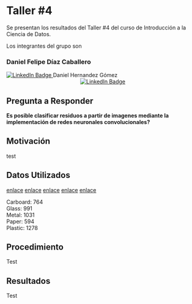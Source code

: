 # Taller #4
Se presentan los resultados del Taller #4 del curso de Introducción a la Ciencia de Datos.

Los integrantes del grupo son

### Daniel Felipe Díaz Caballero<div id="badges" align="center">
  <a href="https://www.linkedin.com/in/daniel-felipe-d%C3%ADaz-caballero-8735ab234/">
    <img src="https://img.shields.io/badge/LinkedIn-blue?style=for-the-badge&logo=linkedin&logoColor=white" alt="LinkedIn Badge"/>
  </a>
</div>
Daniel Hernandez Gómez
<div id="badges" align="center">
  <a href="[your-linkedin-URL](https://www.linkedin.com/in/daniel-fabi%C3%A1n-hern%C3%A1ndez-g%C3%B3mez-05a43b221/)">
    <img src="https://img.shields.io/badge/LinkedIn-blue?style=for-the-badge&logo=linkedin&logoColor=white" alt="LinkedIn Badge"/>
  </a>
</div>

## Pregunta a Responder
**Es posible clasificar residuos a partir de imagenes mediante la implementación de redes neuronales convolucionales?**

## Motivación

test

## Datos Utilizados
[enlace](https://www.kaggle.com/datasets/roy2004/unsortedwaste)
[enlace](https://www.kaggle.com/datasets/techsash/waste-classification-data)
[enlace](https://www.kaggle.com/datasets/hseyinsaidkoca/recyclable-solid-waste-dataset-on-5-background-co)
[enlace](https://www.kaggle.com/datasets/ionutandreivaduva/garbage-classification)
[enlace](https://www.kaggle.com/datasets/sanjadrag24/recyclable-waste-images)

Carboard: 764<br>
Glass: 991<br>
Metal: 1031<br>
Paper: 594<br>
Plastic: 1278

## Procedimiento

Test

## Resultados

Test
